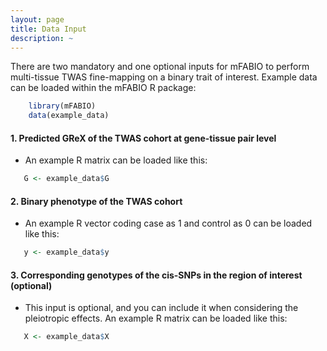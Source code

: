 ```yaml
---
layout: page
title: Data Input
description: ~
---
```

There are two mandatory and one optional inputs for mFABIO to perform multi-tissue TWAS fine-mapping on a binary trait of interest. Example data can be loaded within the mFABIO R package:
```r
    library(mFABIO)
    data(example_data)
 ```

#### 1. Predicted GReX of the TWAS cohort at gene-tissue pair level
  * An example R matrix can be loaded like this:
 ```r
    G <- example_data$G
 ```
  
#### 2. Binary phenotype of the TWAS cohort
  * An example R vector coding case as 1 and control as 0 can be loaded like this:
 ```r
    y <- example_data$y
 ```

#### 3. Corresponding genotypes of the cis-SNPs in the region of interest (optional)
  * This input is optional, and you can include it when considering the pleiotropic effects. An example R matrix can be loaded like this:
 ```r
    X <- example_data$X
 ```
